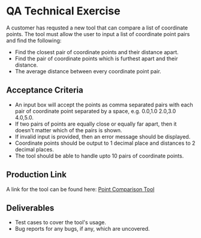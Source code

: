 # QA Technical Exercise
A customer has requsted a new tool that can compare a list of coordinate points. The tool must allow the user to input a list of coordinate point pairs and find the following:
* Find the closest pair of coordinate points and their distance apart.
* Find the pair of coordinate points which is furthest apart and their distance. 
* The average distance between every coordinate point pair.

## Acceptance Criteria
* An input box will accept the points as comma separated pairs with each pair of coordinate point separated by a space, e.g. 0.0,1.0 2.0,3.0 4.0,5.0.
* If two pairs of points are equally close or equally far apart, then it doesn't matter which of the pairs is shown.
* If invalid input is provided, then an error message should be displayed.
* Coordinate points should be output to 1 decimal place and distances to 2 decimal places.
* The tool should be able to handle upto 10 pairs of coordinate points.

## Production Link
A link for the tool can be found here: [Point Comparison Tool](http://qa-technical-exercise.s3-website-ap-southeast-2.amazonaws.com)

## Deliverables
* Test cases to cover the tool's usage.
* Bug reports for any bugs, if any, which are uncovered.
